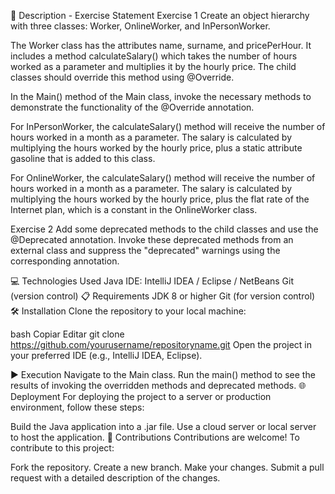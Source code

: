 📄 Description - Exercise Statement
Exercise 1
Create an object hierarchy with three classes: Worker, OnlineWorker, and InPersonWorker.

The Worker class has the attributes name, surname, and pricePerHour. It includes a method calculateSalary() which takes the number of hours worked as a parameter and multiplies it by the hourly price. The child classes should override this method using @Override.

In the Main() method of the Main class, invoke the necessary methods to demonstrate the functionality of the @Override annotation.

For InPersonWorker, the calculateSalary() method will receive the number of hours worked in a month as a parameter. The salary is calculated by multiplying the hours worked by the hourly price, plus a static attribute gasoline that is added to this class.

For OnlineWorker, the calculateSalary() method will receive the number of hours worked in a month as a parameter. The salary is calculated by multiplying the hours worked by the hourly price, plus the flat rate of the Internet plan, which is a constant in the OnlineWorker class.

Exercise 2
Add some deprecated methods to the child classes and use the @Deprecated annotation. Invoke these deprecated methods from an external class and suppress the "deprecated" warnings using the corresponding annotation.

💻 Technologies Used
Java
IDE: IntelliJ IDEA / Eclipse / NetBeans
Git (version control)
📋 Requirements
JDK 8 or higher
Git (for version control)
🛠️ Installation
Clone the repository to your local machine:

bash
Copiar
Editar
git clone https://github.com/yourusername/repositoryname.git
Open the project in your preferred IDE (e.g., IntelliJ IDEA, Eclipse).

▶️ Execution
Navigate to the Main class.
Run the main() method to see the results of invoking the overridden methods and deprecated methods.
🌐 Deployment
For deploying the project to a server or production environment, follow these steps:

Build the Java application into a .jar file.
Use a cloud server or local server to host the application.
🤝 Contributions
Contributions are welcome! To contribute to this project:

Fork the repository.
Create a new branch.
Make your changes.
Submit a pull request with a detailed description of the changes.
